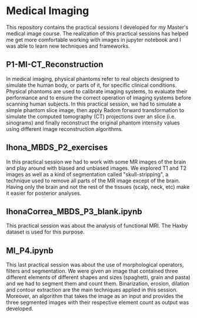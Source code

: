# Medical Imaging

This repository contains the practical sessions I developed for my Master's medical image course. The realization of this practical sessions has helped me get more comfortable working with images in jupyter notebook and I was able to learn new techniques and frameworks. 

## P1-MI-CT_Reconstruction
In medical imaging, physical phantoms refer to real objects designed to simulate the human body, or parts of it, for specific clinical conditions. Physical phantoms are used to calibrate imaging systems, to evaluate their performance and to ensure the correct operation of imaging systems before scanning human subjects. In this practical session, we had to simulate a simple phantom slice image, then apply Radom forward transformation to simulate the computed tomography (CT) projections over an slice (i.e. sinograms) and finally reconstruct the original phantom intensity values using different image reconstruction algorithms. 

## Ihona_MBDS_P2_exercises
In this practical session we had to work with some MR images of the brain and play around with biased and unbiased images. We explored T1 and T2 images as well as a kind of segmentation called "skull-stripping", a technique used to remove all parts of the MR image except of the brain. Having only the brain and not the rest of the tissues (scalp, neck, etc) make it easier for posterior analyses. 

## IhonaCorrea_MBDS_P3_blank.ipynb
This practical session was about the analysis of functional MRI. The Haxby dataset is used for this purpose. 

## MI_P4.ipynb
This last practical session was about the use of morphological operators, filters and segmentation. We were given an image that contained three different elements of different shapes and sizes (spaghetti, grain and pasta) and we had to segment them and count them. Binarization, erosion, dilation and contour extraction are the main techniques applied in this session. Moreover, an algorithm that takes the image as an input and provides the three segmented images with their respective element count as output was developed. 
